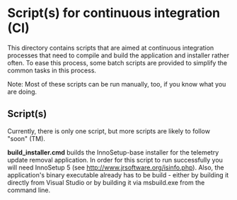 # Script(s) for continuous integration (CI)

This directory contains scripts that are aimed at continuous integration
processes that need to compile and build the application and installer rather
often. To ease this process, some batch scripts are provided to simplify the
common tasks in this process.

Note: Most of these scripts can be run manually, too, if you know what you are
doing.


## Script(s)

Currently, there is only one script, but more scripts are likely to follow
"soon" (TM).

**build_installer.cmd** builds the InnoSetup-base installer for the telemetry
update removal application. In order for this script to run successfully you
will need InnoSetup 5 (see <http://www.jrsoftware.org/isinfo.php>). Also, the
application's binary executable already has to be build - either by building
it directly from Visual Studio or by building it via msbuild.exe from the
command line.
